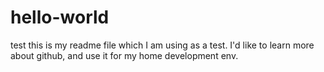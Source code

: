 # hello-world
test
this is my readme file which I am using as a test.
I'd like to learn more about github, and use it for my home development env.
